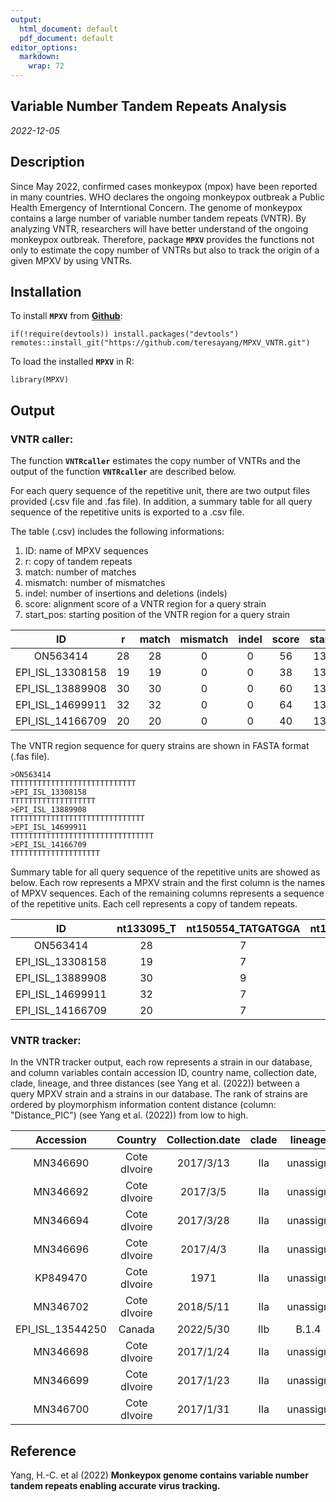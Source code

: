 ```yaml
---
output:
  html_document: default
  pdf_document: default
editor_options: 
  markdown: 
    wrap: 72
---
```


## Variable Number Tandem Repeats Analysis

*2022-12-05*

## Description

Since May 2022, confirmed cases monkeypox (mpox) have been reported in
many countries. WHO declares the ongoing monkeypox outbreak a Public
Health Emergency of Interntional Concern. The genome of monkeypox
contains a large number of variable number tandem repeats (VNTR). By
analyzing VNTR, researchers will have better understand of the ongoing
monkeypox outbreak. Therefore, package **`MPXV`** provides the functions
not only to estimate the copy number of VNTRs but also to track the
origin of a given MPXV by using VNTRs.

## Installation

To install **`MPXV`** from
[**Github**](https://github.com/teresayang/MPXV_VNTR.git):

```{r Installation from GitHub, eval = FALSE}
if(!require(devtools)) install.packages("devtools")
remotes::install_git("https://github.com/teresayang/MPXV_VNTR.git")
```

To load the installed **`MPXV`** in R:

```{r Load MPXV, eval = FALSE}
library(MPXV)
```

## Output

### VNTR caller:

The function **`VNTRcaller`** estimates the copy number of VNTRs and the
output of the function **`VNTRcaller`** are described below.

For each query sequence of the repetitive unit, there are two output
files provided (.csv file and .fas file). In addition, a summary table
for all query sequence of the repetitive units is exported to a .csv
file.

The table (.csv) includes the following informations: 
1. ID: name of MPXV sequences 
2. r: copy of tandem repeats 
3. match: number of matches
4. mismatch: number of mismatches 
5. indel: number of insertions and
deletions (indels) 
6. score: alignment score of a VNTR region for a query strain 
7. start_pos: starting position of the VNTR region for a query strain

|        ID        |  r  | match | mismatch | indel | score | start_pos |
|:----------------:|:---:|:-----:|:--------:|:-----:|:-----:|:---------:|
|     ON563414     | 28  |  28   |    0     |   0   |  56   |  133095   |
| EPI_ISL_13308158 | 19  |  19   |    0     |   0   |  38   |  132741   |
| EPI_ISL_13889908 | 30  |  30   |    0     |   0   |  60   |  133200   |
| EPI_ISL_14699911 | 32  |  32   |    0     |   0   |  64   |  133102   |
| EPI_ISL_14166709 | 20  |  20   |    0     |   0   |  40   |  133080   |

The VNTR region sequence for query strains are shown in FASTA format
(.fas file).

    >ON563414
    TTTTTTTTTTTTTTTTTTTTTTTTTTTT
    >EPI_ISL_13308158
    TTTTTTTTTTTTTTTTTTT
    >EPI_ISL_13889908
    TTTTTTTTTTTTTTTTTTTTTTTTTTTTTT
    >EPI_ISL_14699911
    TTTTTTTTTTTTTTTTTTTTTTTTTTTTTTTT
    >EPI_ISL_14166709
    TTTTTTTTTTTTTTTTTTTT

Summary table for all query sequence of the repetitive units are showed
as below. Each row represents a MPXV strain and the first column is the
names of MPXV sequences. Each of the remaining columns represents a
sequence of the repetitive units. Each cell represents a copy of tandem
repeats.

|        ID        | nt133095_T | nt150554_TATGATGGA | nt173267_AT | nt179074_ATATACATT |
|:-------------:|:-------------:|:-------------:|:-------------:|:-------------:|
|     ON563414     |     28     |         7          |     24      |         16         |
| EPI_ISL_13308158 |     19     |         7          |     20      |         15         |
| EPI_ISL_13889908 |     30     |         9          |     24      |         7          |
| EPI_ISL_14699911 |     32     |         7          |     25      |         7          |
| EPI_ISL_14166709 |     20     |         7          |     24      |         16         |

### VNTR tracker:

In the VNTR tracker output, each row represents a strain in our
database, and column variables contain accession ID, country name,
collection date, clade, lineage, and three distances (see Yang et al.
(2022)) between a query MPXV strain and a strains in our database. The
rank of strains are ordered by ploymorphism information content distance
(column: "Distance_PIC") (see Yang et al. (2022)) from low to high.

|    Accession     |   Country    | Collection.date | clade | lineage  | Distance_PIC | Distance_L  | Distance_entropy |
|:-------:|:-------:|:-------:|:-------:|:-------:|:-------:|:-------:|:-------:|
|     MN346690     | Cote dIvoire |    2017/3/13    |  IIa  | unassign |      0       |      0      |        0         |
|     MN346692     | Cote dIvoire |    2017/3/5     |  IIa  | unassign | 0.004872201  | 0.007389163 |   0.004750482    |
|     MN346694     | Cote dIvoire |    2017/3/28    |  IIa  | unassign | 0.004872201  | 0.007389163 |   0.004750482    |
|     MN346696     | Cote dIvoire |    2017/4/3     |  IIa  | unassign | 0.019488804  | 0.02955665  |   0.019001927    |
|     KP849470     | Cote dIvoire |      1971       |  IIa  | unassign | 0.030844508  | 0.073219884 |   0.030573661    |
|     MN346702     | Cote dIvoire |    2018/5/11    |  IIa  | unassign | 0.048722011  | 0.073891626 |   0.047504818    |
| EPI_ISL_13544250 |    Canada    |    2022/5/30    |  IIb  |  B.1.4   | 0.048765167  | 0.07320153  |   0.049289862    |
|     MN346698     | Cote dIvoire |    2017/1/24    |  IIa  | unassign | 0.060627581  | 0.100761308 |   0.059279532    |
|     MN346699     | Cote dIvoire |    2017/1/23    |  IIa  | unassign | 0.060627581  | 0.100761308 |   0.059279532    |
|     MN346700     | Cote dIvoire |    2017/1/31    |  IIa  | unassign | 0.060627581  | 0.100761308 |   0.059279532    |

## Reference

Yang, H.-C. et al (2022) **Monkeypox genome contains variable number
tandem repeats enabling accurate virus tracking.**
